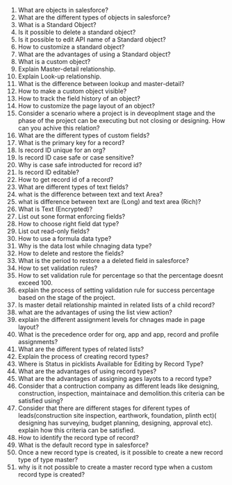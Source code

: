1. What are objects in salesforce?
2. What are the different types of objects in salesforce?
3. What is a Standard Object?
4. Is it possible to delete a standard object?
5. Is it possible to edit API name of a Standard object?
6. How to customize a standard object?
7. What are the advantages of using a Standard object?
8. What is a custom object?
9. Explain Master-detail relationship.
10. Explain Look-up relationship.
11. What is the difference between lookup and master-detail?
12. How to make a custom object visible?
13. How to track the field history of an object?
14. How to customize the page layout of an object?
15. Consider a scenario where a project is in deveoplment stage and the phase of the project can be executing but not closing or designing. How can you achive this relation?
16. What are the different types of custom fields?
17. What is the primary key for a record?
18. Is record ID unique for an org?
19. Is record ID case safe or case sensitive?
20. Why is case safe introducted for record id?
21. Is record ID editable?
22. How to get record id of a record?
23. What are different types of text fields?
24. what is the difference between text and text Area?
25. what is difference between text are (Long) and text area (Rich)?
26. What is Text (Encrypted)?
27. List out sone format enforcing fields?
28. How to choose right field dat type?
29. List out read-only fields?
30. How to use a formula data type?
31. Why is the data lost while chnaging data type?
32. How to delete and restore the fields?
33. What is the period to restore a a deleted field in salesforce?
34. How to set validation rules?
35. How to set validation rule for percentage so that the percentage doesnt exceed 100.
36. explain the process of setting validation rule for success percentage based on the stage of the project.
37. Is master detail relationship mainted in related lists of a child record?
38. what are the advantages of using the list view action?
39. explain the different assignment levels for chnages made in page layout?
40. What is the precedence order for org, app and app, record and profile assignments?
41. What are the different types of related lists?
42. Explain the process of creating record types?
43.  Where is Status in picklists Available for Editing by Record Type?
44.  What are the advantages of using record types?
45.  What are the advantages of assigning ages layots to a record type?
46.  Consider that a contruction company as different leads like designing, construction, inspection, maintainace and demolition.this criteria can be satisfied using?
47.  Consider that there are different stages for diferent types of leads(construction site inspection, earthwork, foundation, plinth ect)( designing has surveying, budget planning, designing, approval etc). explain how this criteria can be satisfied.
48.  How to identify the record type of record?
49.  What is the default record type in salesforce?
50.  Once a new record type is created, is it possible to create a new record type of type master?
51.  why is it not possible to create a master record type when a custom record type is created?
  

